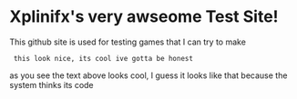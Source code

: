 #                     Xplinifx's very awseome Test Site!
   This github site is used for testing
   games that I can try to make

                                   
     this look nice, its cool ive gotta be honest
 
as you see the text above looks cool, I guess it looks like that because the system thinks its code
